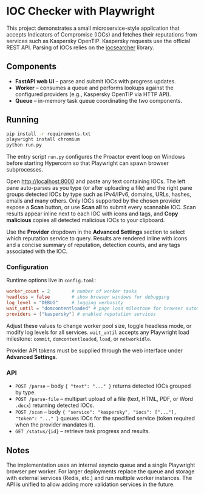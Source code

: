 # IOC Checker with Playwright

This project demonstrates a small microservice-style application that accepts Indicators of Compromise (IOCs) and fetches their reputations from services such as Kaspersky OpenTIP. Kaspersky requests use the official REST API. Parsing of IOCs relies on the [iocsearcher](https://github.com/malicialab/iocsearcher) library.

## Components

- **FastAPI web UI** – parse and submit IOCs with progress updates.
- **Worker** – consumes a queue and performs lookups against the configured providers (e.g., Kaspersky OpenTIP via HTTP API).
- **Queue** – in-memory task queue coordinating the two components.

## Running

```bash
pip install -r requirements.txt
playwright install chromium
python run.py
```

The entry script `run.py` configures the Proactor event loop on Windows before
starting Hypercorn so that Playwright can spawn browser subprocesses.

Open <http://localhost:8000> and paste any text containing IOCs. The left pane auto-parses as you type (or after uploading a file) and the right pane groups detected IOCs by type such as IPv4/IPv6, domains, URLs, hashes, emails and many others. Only IOCs supported by the chosen provider expose a **Scan** button, or use **Scan all** to submit every scannable IOC. Scan results appear inline next to each IOC with icons and tags, and **Copy malicious** copies all detected malicious IOCs to your clipboard.

Use the **Provider** dropdown in the **Advanced Settings** section to select which reputation service to query. Results are rendered inline with icons and a concise summary of reputation, detection counts, and any tags associated with the IOC.

### Configuration

Runtime options live in `config.toml`:

```toml
worker_count = 2        # number of worker tasks
headless = false        # show browser windows for debugging
log_level = "DEBUG"     # logging verbosity
wait_until = "domcontentloaded" # page load milestone for browser automation
providers = ["kaspersky"] # enabled reputation services
```

Adjust these values to change worker pool size, toggle headless mode, or modify log levels for all services. `wait_until` accepts
any Playwright load milestone: `commit`, `domcontentloaded`, `load`, or `networkidle`.

Provider API tokens must be supplied through the web interface under **Advanced Settings**.


### API

- `POST /parse` – body `{ "text": "..." }` returns detected IOCs grouped by type.
- `POST /parse-file` – multipart upload of a file (text, HTML, PDF, or Word `.docx`) returning detected IOCs.
- `POST /scan` – body `{ "service": "kaspersky", "iocs": ["..."], "token": "..." }` queues IOCs for the specified service (token required when the provider mandates it).
- `GET /status/{id}` – retrieve task progress and results.

## Notes

The implementation uses an internal asyncio queue and a single Playwright browser per worker. For larger deployments replace the queue and storage with external services (Redis, etc.) and run multiple worker instances. The API is unified to allow adding more validation services in the future.
